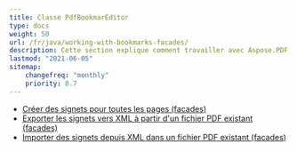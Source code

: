 ```yaml
---
title: Classe PdfBookmarEditor
type: docs
weight: 50
url: /fr/java/working-with-bookmarks-facades/
description: Cette section explique comment travailler avec Aspose.PDF Facades en utilisant la classe PdfBookmarEditor.
lastmod: "2021-06-05"
sitemap:
    changefreq: "monthly"
    priority: 0.7
---
```


- [Créer des signets pour toutes les pages (facades)](/pdf/fr/java/create-bookmark/)
- [Exporter les signets vers XML à partir d'un fichier PDF existant (facades)](/pdf/fr/java/export-bookmark/)
- [Importer des signets depuis XML dans un fichier PDF existant (facades)](/pdf/fr/java/import-bookmark/)